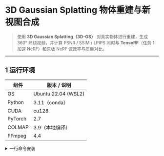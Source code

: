 # 3D Gaussian Splatting 物体重建与新视图合成  


> 使用 **3D Gaussian Splatting（3D-GS）** 对真实物体进行重建，生成 360° 环绕视频，并计算 PSNR / SSIM / LPIPS
> 同时与 **TensoRF**（任务 1 加速 NeRF）和原版 NeRF 做效率与质量对比。  

---

## 1 运行环境

| 组件 | 版本 / 说明 |
|------|-------------|
| OS   | Ubuntu 22.04 (WSL2) |
| Python | 3.11（conda）|
| CUDA | cu128 |
| PyTorch | 2.7 |
| COLMAP | 3.9（本地编译）|
| FFmpeg | 4.4 |


<details>
<summary>一行命令安装</summary>

```bash
conda env create -n gsplat -f extern/gaussian-splatting/environment.yml
conda activate gsplat
```

## 2 项目目录
```
GAUSSIAN/
├── colmap/                     # COLMAP 脚本
├── data/my_object/             # 拍摄的 43 张照片 + COLMAP 输出
│   ├── input/                  # 原始 4284×5712 JPG
│   ├── distorted/              # COLMAP sparse + DB
│   ├── images{,_2,_4,_8}/      # convert.py 生成的多分辨率
│   └── sparse/ stereo/ …
├── extern/gaussian-splatting/  # 官方仓库（子模块）
├── outputs/                    # 训练/渲染结果
│   └── my_object_3dgs_r2/
│       ├── point_cloud/        # .ply 检查点
│       ├── renders/ours_30000/ # 43 张 PNG 渲染
│       ├── train/…             # TensorBoard 日志
│       └── chkpnt{5,15,30}000.pth
└── scripts/
    ├── train_gsplat.sh         # 一键训练脚本
    └── view_ply_matplotlib.py  # 点云快速预览
```

## 3 数据处理流程
> 拍摄 转台环拍 ≈ 43 张高分辨率照片
```
# 特征提取
colmap feature_extractor \
    --database_path database.db \
    --image_path    input \
    --ImageReader.single_camera 1 \
    --SiftExtraction.use_gpu 1 \
    --SiftExtraction.estimate_affine_shape true \
    --SiftExtraction.domain_size_pooling    true

# 全量匹配
colmap exhaustive_matcher \
    --database_path database.db \
    --SiftMatching.guided_matching 1

# 建图
colmap mapper \
    --database_path database.db \
    --image_path    input \
    --output_path   sparse

```
> 去畸变 + 生成多尺度图像
```
python convert.py \
  -s ../../data/my_object \
  --skip_matching \
  --resize \
  --no_gpu
```

## 4 训练命令
```
bash scripts/train_gsplat.sh          # 内容如下

# ~ 15k
python train.py \
  -s ../../data/my_object \
  -m ../../outputs/my_object_3dgs \
  --iterations 30000 \
  --test_iterations 5000 15000 30000 \
  --save_iterations 5000 15000 30000 \
  -r 2 \
  --eval

# 15k ~ 30k (由于显存问题)
python train.py \
  -s ../../data/my_object \
  -m ../../outputs/my_object_3dgs_r2 \
  --start_checkpoint ../../outputs/my_object_3dgs_r2/chkpnt15000.pth \
  --iterations 30000 \
  -r 2 \
  --data_device cpu \
  --densify_until_iter 10000 \
  --densify_grad_threshold 0.001 \
  --test_iterations 30000 \
  --save_iterations 30000 \
  --checkpoint_iterations 30000 \
  --disable_viewer
```
关键超参说明

| 参数| 值 |说明 |
|------|--------|----|
|iterations |30000 | 实际收敛轮次 |
|densify_until_iter|10000|	1w 以后不再增点，减小显存|
|densify_grad_threshold|1e-3|	调高阈值 → 剩余点更少|
|data_device|	cpu|高斯属性放 CPU，可把显存控制在 ~3.5 GB

## 5 渲染与视频
```
# 渲染
python render.py \
  --source_path ../../data/my_object \
  --model_path  ../../outputs/my_object_3dgs_r2 \
  --resolution 2 \
  --iteration 30000

# 合成视频
ffmpeg -y -framerate 30 -i ../../outputs/my_object_3dgs_r2/train/ours_30000/renders/%05d.png -c:v libx264 -pix_fmt yuv420p ../../outputs/my_object_3dgs_r2/train_video_r2.mp4
```

## 6 评估指标
```
python extern/gaussian-splatting/metrics.py \
       --model_paths outputs/my_object_3dgs_r2

```